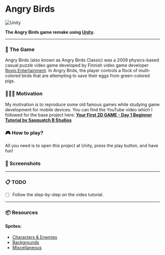 # Angry Birds
![Unity](https://badgen.net/badge/Unity/2022.3.21f1/green)

**The Angry Birds game remake using [Unity](https://unity.com).**

___

### 👾 The Game

Angry Birds (also known as Angry Birds Classic) was a 2009 physics-based casual puzzle video game developed by Finnish video game developer [Rovio Entertainment](https://www.rovio.com). In Angry Birds, the player controls a flock of multi-colored birds that are attempting to save their eggs from green-colored pigs.

### 👩🏽‍💻 Motivation

My motivation is to reproduce some old famous games while studying game development for mobile devices. You can find the YouTube video which I followed for the base project here: 
**[Your First 2D GAME - Day 1 Beginner Tutorial by Sasquatch B Studios](https://youtu.be/QplEeEAJxck?si=P6LX6YKFd_sciPnu)**

### 🎮 How to play?

All you need is to open this project at Unity, press the play button, and have fun!

### 📸 Screenshots

<!-- <img src="" alt="drawing" width="200"/> -->

---

### 📋 TODO

- [ ] Follow the step-by-step on the video tutorial.

---

### 📦 Resources

#### Sprites:
* [Characters & Enemies](https://www.spriters-resource.com/mobile/angrybirds/sheet/59982/)
* [Backgrounds](https://www.spriters-resource.com/mobile/angrybirds/sheet/164811/)
* [Miscellaneous](https://www.spriters-resource.com/mobile/angrybirds/sheet/159180/)